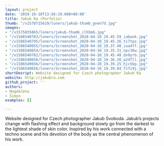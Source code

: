 ```yaml
---
layout: project
date: '2019-10-10T13:56:19.000+00:00'
title: Jakub Ra (Porfolio)
thumb: "/v1570715619/loners/jakub-thumb_gnen7d.jpg"
images:
- "/v1575835865/loners/jakub-thumb_ilh5m6.jpg"
- "/v1586540783/loners/Screenshot_2020-04-10_19.45.59_iabaok.jpg"
- "/v1586540795/loners/Screenshot_2020-04-10_19.45.26_ti7tpz.jpg"
- "/v1586540655/loners/Screenshot_2020-04-10_19.37.40_iua4ff.jpg"
- "/v1586540654/loners/Screenshot_2020-04-10_19.35.31_npc36w.jpg"
- "/v1586540782/loners/Screenshot_2020-04-10_19.45.40_dx9yrb.jpg"
- "/v1586540656/loners/Screenshot_2020-04-10_19.36.20_w24fll.jpg"
- "/v1586540656/loners/Screenshot_2020-04-10_19.39.25_hjc5bp.jpg"
- "/v1586540656/loners/Screenshot_2020-04-10_19.39.04_fzfi9j.jpg"
shortDesript: Website designed for Czech photographer Jakub Ra
website: http://jakubra.com
github_project: ''
authors:
- Magdaléna
- Šimon
examples: []

---
```

Website designed for Czech photographer Jakub Svoboda. Jakub’s projects change with flashing effect and background slowly go from the darkest to the lightest shade of skin color. Inspired by his work connected with a techno scene and his devotion of the body as the central phenomenon of his work.